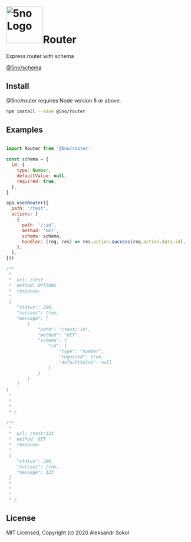 # <a href='https://5no.io'><img src='https://5no.io/img/5no-small-logo.png' height='100' alt='5no Logo' aria-label='5no.io' /></a>Router

Express router with schema

[@5no/schema](https://www.npmjs.com/package/@5no/schema)

## Install

@5no/router requires Node version 8 or above.

```sh
npm install --save @5no/router
```

## Examples

```js

import Router from '@5no/router'

const schema = {
  id: {
    type: Number,
    defaultValue: null,
    required: true,
  },
}

app.use(Router({
  path: '/test',
  actions: [
    {
      path: '/:id',
      method: 'GET',
      schema: schema,
      handler: (req, res) => res.action.success(req.action.data.id),
    },
  ],
}))

/**
 * 
 *  url: /test
 *  method: OPTIONS
 *  response: 
 * 
 {
    "status": 200,
    "success": true,
    "message": [
        {
            "path": "/test/:id",
            "method": "GET",
            "schema": {
                "id": {
                    "type": "number",
                    "required": true,
                    "defaultValue": null
                }
            }
        }
    ]
}
 *   
 *   
 * 
 * /

/**
 * 
 *  url: /test/123
 *  method: GET
 *  response: 
 * 
 {
    "status": 200,
    "success": true,
    "message": 123
 }
 *   
 *   
 * 
 * /


```

## License

MIT Licensed, Copyright (c) 2020 Aleksandr Sokol